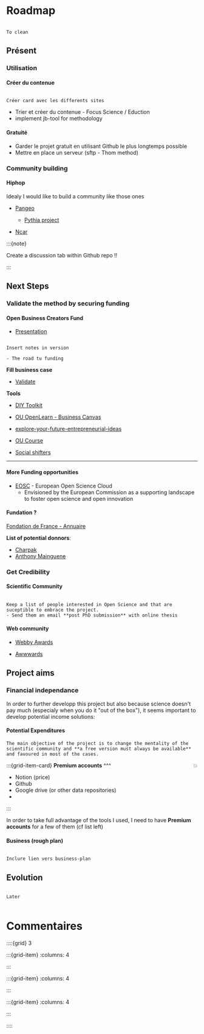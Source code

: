# Roadmap

```{note}

To clean

```


## Présent


### Utilisation

#### Créer du contenue

```{note}

Créer card avec les differents sites

```

- Trier et créer du contenue - Focus Science / Eduction
- implement jb-tool for methodology



#### Gratuité

- Garder le projet gratuit en utilisant Github le plus longtemps possible
- Mettre en place un serveur (sftp - Thom method)



### Community building
  
#### Hiphop    
  

<p class="emphase">Idealy I would like to build a community like those ones</p>


- [Pangeo](https://pangeo.io/)
    - [Pythia project](https://projectpythia.org/)
    
- [Ncar](https://ncar.ucar.edu/)


:::{note}

Create a discussion tab within Github repo !!

:::








## Next Steps

### Validate the method by securing funding

#### Open Business Creators Fund

- [Presentation](_static/assets/pdf/Open-business-creators-fund.pdf)

```{note}

Insert notes in version

- The road tu funding

```

**Fill business case**

- [Validate](https://app.validatestartup.com/)

**Tools**

- [DIY Toolkit](https://openlearncreatelive-s3bucket.s3.eu-west-2.amazonaws.com/ef/24/ef24c62eeaee750feb5c529d555f2ba6b414984b?response-content-disposition=inline%3B%20filename%3D%22diy_toolkit.pdf%22&response-content-type=application%2Fpdf&X-Amz-Content-Sha256=UNSIGNED-PAYLOAD&X-Amz-Algorithm=AWS4-HMAC-SHA256&X-Amz-Credential=AKIAUGDHWV25PIQSIQVT%2F20230403%2Feu-west-2%2Fs3%2Faws4_request&X-Amz-Date=20230403T173116Z&X-Amz-SignedHeaders=host&X-Amz-Expires=21584&X-Amz-Signature=3c922980814e02e10fbc8ba5b17bf2880e7fe6cb69b0d591951e83df02fd7ac1)
- [OU OpenLearn - Business Canvas](https://www.open.edu/openlearncreate/mod/oucontent/view.php?id=80404)
- [explore-your-future-entrepreneurial-ideas](https://www.open.edu/openlearn/money-business/explore-your-future-entrepreneurial-ideas)
- [OU Course](https://www.open.edu/openlearn/money-business/entrepreneurship-ideas-reality/content-section-overview?active-tab=description-tab)

- [Social shifters](https://socialshifters.co/)

***

#### More Funding opportunities

- [EOSC](https://eoscfuture-grants.eu/provider/research-data-alliance#anchor-open) - European Open Science Cloud 
    - Envisioned by the European Commission as a supporting landscape to foster open science and open innovation
    
    
#### Fundation ?

[Fondation de France - Annuaire](https://www.fondationdefrance.org/index.php/fr/annuaire-fondations-abritees?q=Culture&Search=)

**List of potential donnors**:

- [Charpak](https://www.fondation-charpak.fr/services/)
- [Anthony Mainguene](https://www.fondation-anthonymainguene.org/pages/organigramme/)





### Get Credibility




#### Scientific Community

```{note}

Keep a list of people interested in Open Science and that are suceptible to embrace the project.
- Send them an email **post PhD submission** with online thesis

```



#### Web community

- [Webby Awards](https://www.webbyawards.com/)

- [Awwwards](https://www.awwwards.com/)






## Project aims


### Financial independance

In order to further developp this project but also because science doesn't pay much (especialy when you do it "out of the box"), it seems important to develop potential income solutions:



#### Potential Expenditures

```{note} Free Version
The main objective of the project is to change the mentality of the scientific community and **a free version must always be available** and favoured in most of the cases.
```

<article id="P1">
    
<div id="subdiv2">


:::{grid-item-card}
**Premium accounts** <span style="float: right">&#128165;</span>
^^^

    
- Notion (price)
- Github
- Google drive (or other data repositories)
- 
    
:::
    
</div>
    
<div id="subdiv2">    
  
In order to take full advantage of the tools I used, I need to have <strong>Premium accounts</strong> for a few of them (cf list left)
    
</div>
    
</article>



#### Business (rough plan)

```{note}

Inclure lien vers business-plan

```



## Evolution

```{admonition} Long term goals

Later


```

# Commentaires


<script src="https://utteranc.es/client.js"
        repo="Deugz/Encyclopedia-Home"
        issue-term="pathname"
        theme="github-light"
        crossorigin="anonymous"
        async>
</script>


::::{grid} 3

:::{grid-item}
:columns: 4

:::

:::{grid-item}
:columns: 4

<script type='text/javascript' src='https://storage.ko-fi.com/cdn/widget/Widget_2.js'></script><script type='text/javascript'>kofiwidget2.init('Buy me a coffee', '#317315', 'O4O6EZO78');kofiwidget2.draw();</script> 

:::

:::{grid-item}
:columns: 4

:::

::::
